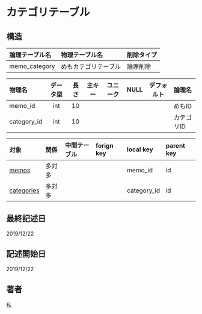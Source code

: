 # カテゴリテーブル

## 構造
| 論理テーブル名 | 物理テーブル名       | 削除タイプ |
| :------------- | :------------------- | :--------- |
| memo_category  | めもカテゴリテーブル | 論理削除   |

| 物理名      | データ型 | 長さ  | 主キー | ユニーク | NULL  | デフォルト | 論理名     |
| :---------- | :------: | :---: | :----: | :------: | :---: | :--------: | :--------- |
| memo_id     |   int    |  10   |        |          |       |            | めもID     |
| category_id |   int    |  10   |        |          |       |            | カテゴリID |

| 対象                        | 関係   | 中間テーブル | forign key | local key   | parent key |
| :-------------------------- | :----- | :----------- | :--------- | :---------- | :--------- |
| [memos](memos.md)           | 多対多 |              |            | memo_id     | id         |
| [categories](categories.md) | 多対多 |              |            | category_id | id         |

## 最終記述日
2019/12/22

## 記述開始日
2019/12/22

## 著者
私

